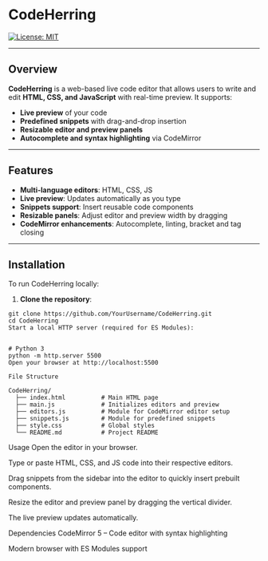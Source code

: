 # CodeHerring

[![License: MIT](https://img.shields.io/badge/License-MIT-yellow.svg)](https://opensource.org/licenses/MIT)  

---

## Overview

**CodeHerring** is a web-based live code editor that allows users to write and edit **HTML, CSS, and JavaScript** with real-time preview. It supports:

- **Live preview** of your code
- **Predefined snippets** with drag-and-drop insertion
- **Resizable editor and preview panels**
- **Autocomplete and syntax highlighting** via CodeMirror

---

## Features

- **Multi-language editors**: HTML, CSS, JS
- **Live preview**: Updates automatically as you type
- **Snippets support**: Insert reusable code components
- **Resizable panels**: Adjust editor and preview width by dragging
- **CodeMirror enhancements**: Autocomplete, linting, bracket and tag closing

---

## Installation

To run CodeHerring locally:

1. **Clone the repository**:

```
git clone https://github.com/YourUsername/CodeHerring.git
cd CodeHerring
Start a local HTTP server (required for ES Modules):


# Python 3
python -m http.server 5500
Open your browser at http://localhost:5500
```
```
File Structure

CodeHerring/
  ├── index.html          # Main HTML page
  ├── main.js             # Initializes editors and preview
  ├── editors.js          # Module for CodeMirror editor setup
  ├── snippets.js         # Module for predefined snippets
  ├── style.css           # Global styles
  └── README.md           # Project README
```

Usage
Open the editor in your browser.

Type or paste HTML, CSS, and JS code into their respective editors.

Drag snippets from the sidebar into the editor to quickly insert prebuilt components.

Resize the editor and preview panel by dragging the vertical divider.

The live preview updates automatically.

Dependencies
CodeMirror 5 – Code editor with syntax highlighting

Modern browser with ES Modules support
